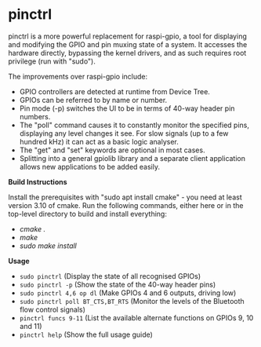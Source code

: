 
# pinctrl

pinctrl is a more powerful replacement for raspi-gpio, a tool for displaying
and modifying the GPIO and pin muxing state of a system. It accesses the
hardware directly, bypassing the kernel drivers, and as such requires root
privilege (run with "sudo").

The improvements over raspi-gpio include:

* GPIO controllers are detected at runtime from Device Tree.
* GPIOs can be referred to by name or number.
* Pin mode (-p) switches the UI to be in terms of 40-way header pin numbers.
* The "poll" command causes it to constantly monitor the specified pins,
  displaying any level changes it see. For slow signals (up to a few hundred
  kHz) it can act as a basic logic analyser.
* The "get" and "set" keywords are optional in most cases.
* Splitting into a general gpiolib library and a separate client application
  allows new applications to be added easily.

**Build Instructions**

Install the prerequisites with "sudo apt install cmake" - you need at least version 3.10 of cmake. Run the following commands, either here or in the top-level directory to build and install everything:

 - *cmake .*
 - *make*
 - *sudo make install*

**Usage**

* `sudo pinctrl`              (Display the state of all recognised GPIOs)
* `sudo pinctrl -p`           (Show the state of the 40-way header pins)
* `sudo pinctrl 4,6 op dl`    (Make GPIOs 4 and 6 outputs, driving low)
* `sudo pinctrl poll BT_CTS,BT_RTS`    (Monitor the levels of the Bluetooth flow control signals)
* `pinctrl funcs 9-11`        (List the available alternate functions on GPIOs 9, 10 and 11)
* `pinctrl help`              (Show the full usage guide)

